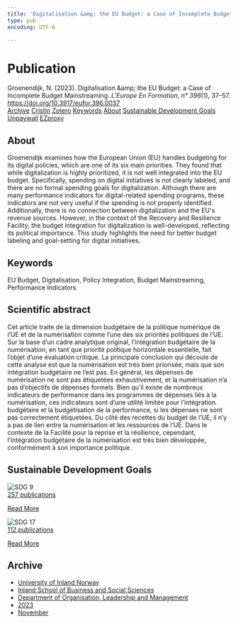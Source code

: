 ```yaml
---
title: 'Digitalisation &amp; the EU Budget: a Case of Incomplete Budget Mainstreaming'
type: pub
encoding: UTF-8

---
```

<h1>Publication</h1>
<article id="csl-bib-container-VRFM7MKV" class="csl-bib-container">
  <div class="csl-bib-body"> <div class="csl-entry">Groenendijk, N. (2023). Digitalisation &#38;amp; the EU Budget: a Case of Incomplete Budget Mainstreaming. <i>L’Europe En Formation</i>, <i>n° 396</i>(1), 37–57. <a href="https://doi.org/10.3917/eufor.396.0037">https://doi.org/10.3917/eufor.396.0037</a></div> </div>
  <div class="csl-bib-buttons">
    <a href="#taxonomy-article-VRFM7MKV" alt="archive" class="csl-bib-button">Archive</a>
    <a href="https://app.cristin.no/results/show.jsf?id=2202523" alt="Cristin" class="csl-bib-button">Cristin</a>
    <a href="http://zotero.org/groups/5881554/items/VRFM7MKV" alt="Zotero" class="csl-bib-button">Zotero</a>
    <a href="#keywords-article-VRFM7MKV" alt="keywords" class="csl-bib-button">Keywords</a>
    <a href="#about-article-VRFM7MKV" alt="about_pub" class="csl-bib-button">About</a>
    <a href="#sdg-article-VRFM7MKV" alt="sdg" class="csl-bib-button">Sustainable Development Goals</a>
    <a href="https://doi.org/10.3917/eufor.396.0037" alt="Unpaywall" class="csl-bib-button">Unpaywall</a>
    <a href="https://doi.org/10.3917/eufor.396.0037" alt="EZproxy" class="csl-bib-button">EZproxy</a>
  </div>
  <div id="csl-bib-meta-container-VRFM7MKV"></div>
</article>
<div id="csl-bib-meta-VRFM7MKV" class="csl-bib-meta">
  <article id="about-article-VRFM7MKV" class="about_pub-article">
    <h1>About</h1>
    Groenendijk examines how the European Union (EU) handles budgeting for its digital policies, which are one of its six main priorities. They found that while digitalization is highly prioritized, it is not well integrated into the EU budget. Specifically, spending on digital initiatives is not clearly labeled, and there are no formal spending goals for digitalization. Although there are many performance indicators for digital-related spending programs, these indicators are not very useful if the spending is not properly identified. Additionally, there is no connection between digitalization and the EU's revenue sources. However, in the context of the Recovery and Resilience Facility, the budget integration for digitalization is well-developed, reflecting its political importance. This study highlights the need for better budget labeling and goal-setting for digital initiatives.
  </article>
  <article id="keywords-article-VRFM7MKV" class="keywords-article">
    <h1>Keywords</h1>
    EU Budget, Digitalisation, Policy Integration, Budget Mainstreaming, Performance Indicators
  </article>
  <article id="abstract-article-VRFM7MKV" class="abstract-article">
    <h1>Scientific abstract</h1>
    Cet article traite de la dimension budgétaire de la politique numérique de l’UE et de la numérisation comme l’une des six priorités politiques de l’UE. Sur la base d’un cadre analytique original, l’intégration budgétaire de la numérisation, en tant que priorité politique horizontale essentielle, fait l’objet d’une évaluation critique. La principale conclusion qui découle de cette analyse est que la numérisation est très bien priorisée, mais que son intégration budgétaire ne l’est pas. En général, les dépenses de numérisation ne sont pas étiquetées exhaustivement, et la numérisation n’a pas d’objectifs de dépenses formels. Bien qu’il existe de nombreux indicateurs de performance dans les programmes de dépenses liés à la numérisation, ces indicateurs sont d’une utilité limitée pour l’intégration budgétaire et la budgétisation de la performance, si les dépenses ne sont pas correctement étiquetées. Du côté des recettes du budget de l’UE, il n’y a pas de lien entre la numérisation et les ressources de l’UE. Dans le contexte de la Facilité pour la reprise et la résilience, cependant, l’intégration budgétaire de la numérisation est très bien développée, conformément à son importance politique.
  </article>
  <article id="sdg-article-VRFM7MKV" class="sdg-article">
    <h1>Sustainable Development Goals</h1>
    <div class="sdg-container"><div id="sdg9" class="sdg">
        <img src="{{< params subfolder >}}images/sdg/sdg09_en.png" class="image" alt="SDG 9">
        <div class="sdg-overlay">
          <a href="{{< params subfolder >}}en/archive/?sdg=9#archive" class="sdg-publication-count"><span>257</span> publications</a>
          <p><a href="https://sdgs.un.org/goals/goal9" class="sdg-read-more">Read More</a></p>
        </div>
      </div> <div id="sdg17" class="sdg">
        <img src="{{< params subfolder >}}images/sdg/sdg17_en.png" class="image" alt="SDG 17">
        <div class="sdg-overlay">
          <a href="{{< params subfolder >}}en/archive/?sdg=17#archive" class="sdg-publication-count"><span>112</span> publications</a>
          <p><a href="https://sdgs.un.org/goals/goal17" class="sdg-read-more">Read More</a></p>
        </div>
      </div></div>
  </article>
  <article id="taxonomy-article-VRFM7MKV" class="taxonomy-article">
    <h1>Archive</h1>
    <ul>
      <li><a href="{{< params subfolder >}}en/archive/?key=3DCRN523">University of Inland Norway</a></li>
      <li><a href="{{< params subfolder >}}en/archive/?key=DU8Q9LN9">Inland School of Business and Social Sciences</a></li>
      <li><a href="{{< params subfolder >}}en/archive/?key=4LUWR3ZM">Department of Organisation, Leadership and Management</a></li>
      <li><a href="{{< params subfolder >}}en/archive/?key=THVQJFRI">2023</a></li>
      <li><a href="{{< params subfolder >}}en/archive/?key=C6MPENQL">November</a></li>
    </ul>
  </article>
</div>
